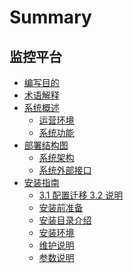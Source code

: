 # Summary

## 监控平台
* [编写目的](Purpose/Purpose.md)
* [术语解释](Term/Term.md)
* [系统概述]()
    * [运营环境](Overview/OperatingEnvironment.md)
    * [系统功能](Overview/SystemFunctions.md)
* [部署结构图]()
    * [系统架构](DeploymentDiagram/SystemPhysicalArchitecture.md)
    * [系统外部接口](DeploymentDiagram/SystemExternalInterface.md)
* [安装指南]()
    * [3.1 配置迁移 3.2 说明](InstallationGuide/monitor_update.md)
    * [安装前准备](InstallationGuide/Preparation.md)
    * [安装目录介绍](InstallationGuide/InstallationDirectoryIntroduction.md)
    * [安装环境](InstallationGuide/Environment.md)
    * [维护说明](InstallationGuide/MaintenanceInstructions.md)
    * [参数说明](InstallationGuide/ParameterDescription.md)
